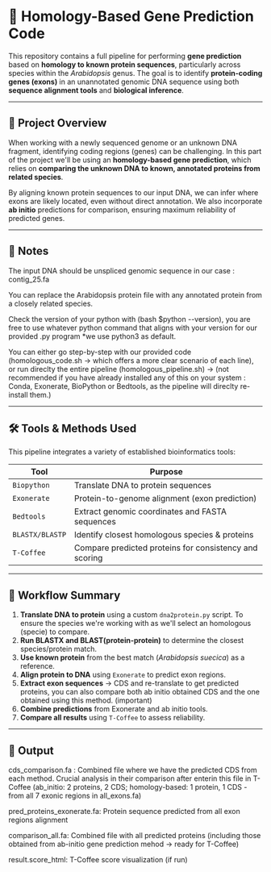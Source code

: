 # 🧬 Homology-Based Gene Prediction Code

This repository contains a full pipeline for performing **gene prediction** based on **homology to known protein sequences**, particularly across species within the *Arabidopsis* genus. The goal is to identify **protein-coding genes (exons)** in an unannotated genomic DNA sequence using both **sequence alignment tools** and **biological inference**.

---

## 📘 Project Overview

When working with a newly sequenced genome or an unknown DNA fragment, identifying coding regions (genes) can be challenging. 
In this part of the project we'll be using an **homology-based gene prediction**, which relies on **comparing the unknown DNA to known, annotated proteins from related species**. 

By aligning known protein sequences to our input DNA, we can infer where exons are likely located, even without direct annotation. 
We also incorporate **ab initio** predictions for comparison, ensuring maximum reliability of predicted genes.

---

## 🧠 Notes

The input DNA should be unspliced genomic sequence in our case : contig_25.fa

You can replace the Arabidopsis protein file with any annotated protein from a closely related species.

Check the version of your python with (bash $python --version), you are free to use whatever python command that aligns with your version for our provided .py program
*we use python3 as default.

You can either go step-by-step with our provided code (homologous_code.sh -> which offers a more clear scenario of each line), or run direclty the entire pipeline (homologous_pipeline.sh) -> (not recommended if you have already installed any of this on your system : Conda, Exonerate, BioPython or Bedtools, as the pipeline will direclty re-install them.)

---

## 🛠 Tools & Methods Used

This pipeline integrates a variety of established bioinformatics tools:

| Tool            | Purpose                                                |
|-----------------|--------------------------------------------------------|
| `Biopython`     | Translate DNA to protein sequences                     |
| `Exonerate`     | Protein-to-genome alignment (exon prediction)          |
| `Bedtools`      | Extract genomic coordinates and FASTA sequences        |
| `BLASTX/BLASTP` | Identify closest homologous species & proteins         |
| `T-Coffee`      | Compare predicted proteins for consistency and scoring |

---

## 🔬 Workflow Summary

1. **Translate DNA to protein** using a custom `dna2protein.py` script. To ensure the species we're working with as we'll select an homologous (specie) to compare.
2. **Run BLASTX and BLAST(protein-protein)** to determine the closest species/protein match.
3. **Use known protein** from the best match (*Arabidopsis suecica*) as a reference.
4. **Align protein to DNA** using `Exonerate` to predict exon regions.
6. **Extract exon sequences** -> CDS and re-translate to get predicted proteins, you can also compare both ab initio obtained CDS and the one obtained using this method. (important)
7. **Combine predictions** from Exonerate and ab initio tools.
8. **Compare all results** using `T-Coffee` to assess reliability.

---

## 🧪 Output
cds_comparison.fa : Combined file where we have the predicted CDS from each method. Crucial analysis in their comparison after enterin this file in T-Coffee (ab_initio: 2 proteins, 2 CDS; homology-based: 1 protein, 1 CDS - from all 7 exonic regions in all_exons.fa)

pred_proteins_exonerate.fa: Protein sequence predicted from all exon regions alignment

comparison_all.fa: Combined file with all predicted proteins (including those obtained from ab-initio gene prediction mehod -> ready for T-Coffee)

result.score_html: T-Coffee score visualization (if run)
